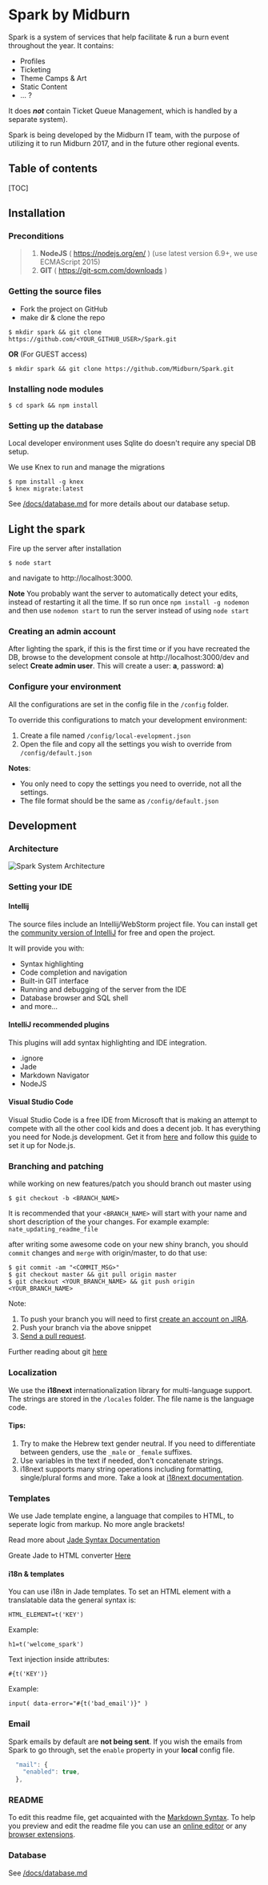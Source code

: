 
# Spark by Midburn

Spark is a system of services that help facilitate & run a burn event throughout the year. It contains:
- Profiles
- Ticketing
- Theme Camps & Art
- Static Content
- ... ?

It does ***not*** contain Ticket Queue Management, which is handled by a separate system).

Spark is being developed by the Midburn IT team, with the purpose of utilizing it to run Midburn 2017, and in the future other regional events.

## Table of contents

[TOC]

## Installation

### Preconditions
>1. **NodeJS** ( https://nodejs.org/en/ ) (use latest version 6.9+, we use ECMAScript 2015)
>2. **GIT** ( https://git-scm.com/downloads )

### Getting the source files
* Fork the project on GitHub
* make dir & clone the repo
```
$ mkdir spark && git clone https://github.com/<YOUR_GITHUB_USER>/Spark.git
```

**OR** (For GUEST access)
```
$ mkdir spark && git clone https://github.com/Midburn/Spark.git
```

### Installing node modules
`$ cd spark && npm install`

### Setting up the database

Local developer environment uses Sqlite do doesn't require any special DB setup.

We use Knex to run and manage the migrations

```
$ npm install -g knex
$ knex migrate:latest
```

See [/docs/database.md](/docs/database.md) for more details about our database setup.

## Light the spark
Fire up the server after installation

`$ node start`

and navigate to http://localhost:3000.

**Note** You probably want the server to automatically detect your edits, instead of restarting it all the time.
If so run once `npm install -g nodemon` and then use `nodemon start` to run the server instead of using `node start`

### Creating an admin account
After lighting the spark, if this is the first time or if you have recreated the DB, browse to the development console at http://localhost:3000/dev and select **Create admin user**.
This will create a user: **a**, password: **a**)

### Configure your environment
All the configurations are set in the config file in the `/config` folder.

To override this configurations to match your development environment:

1. Create a file named `/config/local-evelopment.json`
2. Open the file and copy all the settings you wish to override from `/config/default.json`

**Notes**:

* You only need to copy the settings you need to override, not all the settings.
* The file format should be the same as `/config/default.json`


## Development

### Architecture

![Spark System Architecture](http://i.imgur.com/LvTNs3q.png)


### Setting your IDE

#### Intellij

The source files include an Intellij/WebStorm project file. You can install get the [community version of IntelliJ](https://www.jetbrains.com/idea/#chooseYourEdition) for free and open the project.

It will provide you with:

* Syntax highlighting
* Code completion and navigation
* Built-in GIT interface
* Running and debugging of the server from the IDE
* Database browser and SQL shell
* and more...

#### IntelliJ recommended plugins
This plugins will add syntax highlighting and IDE integration.

* .ignore
* Jade
* Markdown Navigator
* NodeJS

#### Visual Studio Code

Visual Studio Code is a free IDE from Microsoft that is making an attempt to compete with all the other cool kids and does a decent job. It has everything you need for Node.js development. Get it from [here](https://code.visualstudio.com) and follow this [guide](https://code.visualstudio.com/docs/runtimes/nodejs) to set it up for Node.js.

### Branching and patching
while working on new features/patch you should branch out master using
```
$ git checkout -b <BRANCH_NAME>
```
It is recommended that your `<BRANCH_NAME>` will start with your name and short description of the your changes. For example example: `nate_updating_readme_file`

after writing some awesome code on your new shiny branch, you should `commit` changes and `merge` with origin/master, to do that use:

```
$ git commit -am "<COMMIT_MSG>"
$ git checkout master && git pull origin master
$ git checkout <YOUR_BRANCH_NAME> && git push origin <YOUR_BRANCH_NAME>
```

Note:

1. To push your branch you will need to first [create an account on JIRA](http://jira.midburn.org:7990/signup).
2. Push your branch via the above snippet
3. [Send a pull request](http://jira.midburn.org:7990/projects/SPARK/repos/spark/pull-requests).


Further reading about git [here](http://rogerdudler.github.io/git-guide/)

### Localization
We use the **i18next** internationalization library for multi-language support.
The strings are stored in the `/locales` folder. The file name is the language code.

#### Tips:

1. Try to make the Hebrew text gender neutral. If you need to differentiate between genders, use the `_male` or `_female` suffixes.
2. Use variables in the text if needed, don't concatenate strings.
3. i18next supports many string operations including formatting, single/plural forms and more. Take a look at [i18next documentation](http://i18next.com/translate/).

### Templates
We use Jade template engine, a language that compiles to HTML, to seperate logic from markup. No more angle brackets!

Read more about [Jade Syntax Documentation](http://naltatis.github.io/jade-syntax-docs/)

Greate Jade to HTML converter [Here](http://aramboyajyan.github.io/online-jade-template-editor/)

#### i18n & templates
You can use i18n in Jade templates. To set an HTML element with a translatable data the general syntax is:
```
HTML_ELEMENT=t('KEY')
```
Example:
```
h1=t('welcome_spark')
```
Text injection inside attributes:
```
#{t('KEY')}
```
Example:
```
input( data-error="#{t('bad_email')}" )
```

### Email
Spark emails by default are **not being sent**. If you wish the emails from Spark to go through, set the `enable` property in your **local** config file.

```javascript
  "mail": {
	"enabled": true,
  },
```

### README
To edit this readme file, get acquainted with the [Markdown Syntax](https://github.com/adam-p/markdown-here/wiki/Markdown-Cheatsheet).
To help you preview and edit the readme file you can use an [online editor](https://stackedit.io) or any [browser extensions](https://chrome.google.com/webstore/detail/markdown-preview/jmchmkecamhbiokiopfpnfgbidieafmd).

### Database
See [/docs/database.md](/docs/database.md)
